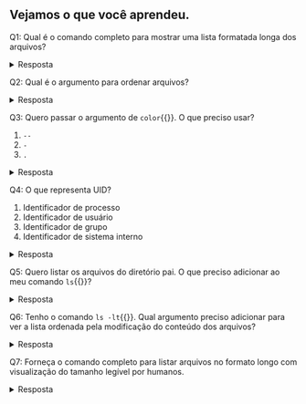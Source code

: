 ## Vejamos o que você aprendeu.

Q1: Qual é o comando completo para mostrar uma lista formatada longa dos arquivos?

<details> <summary>Resposta</summary> ls -l </details>


Q2: Qual é o argumento para ordenar arquivos?

<details> <summary>Resposta</summary> S </details>


Q3: Quero passar o argumento de `color`{{}}. O que preciso usar?

1. `--`
2. `-`
3. `.`

<details> <summary>Resposta</summary> Opção 1 -- </details>


Q4: O que representa UID?

1. Identificador de processo
2. Identificador de usuário
3. Identificador de grupo
4. Identificador de sistema interno

<details> <summary>Resposta</summary> Opção 2: identificador de usuário </details>


Q5: Quero listar os arquivos do diretório pai. O que preciso adicionar ao meu comando `ls`{{}}?

<details> <summary>Resposta</summary> .. </details>


Q6: Tenho o comando `ls -lt`{{}}. Qual argumento preciso adicionar para ver a lista ordenada pela modificação do conteúdo dos arquivos?

<details> <summary>Resposta</summary> u </details>


Q7: Forneça o comando completo para listar arquivos no formato longo com visualização do tamanho legível por humanos.

<details> <summary>Resposta</summary> ls -lh </details>
